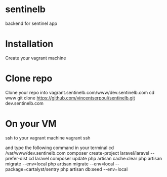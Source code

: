 sentinelb
=========

backend for sentinel app

# Installation

Create your vagrant machine

# Clone repo

Clone your repo into vagrant.sentinelb.com/www/dev.sentinelb.com
cd www
git clone https://github.com/vincentserpoul/sentinelb.git dev.sentinelb.com

# On your VM

ssh to your vagrant machine
vagrant ssh

and type the following command in your terminal
cd /var/www/dev.sentinelb.com
composer create-project laravel/laravel --prefer-dist
cd laravel
composer update
php artisan cache:clear
php artisan migrate --env=local
php artisan migrate --env=local  --package=cartalyst/sentry
php artisan db:seed --env=local